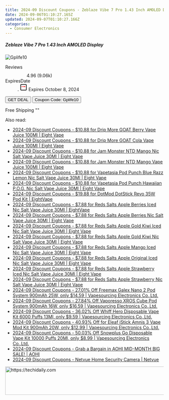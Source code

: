 ```yaml
---
title: 2024-09 Discount Coupons - Zeblaze Vibe 7 Pro 1.43 Inch AMOLED Display | Gshopper
date: 2024-09-06T01:10:27.165Z
updated: 2024-09-07T01:10:27.166Z
categories:
  - Consumer Electronics
---
```



<div class="max-w-4xl mx-auto grid grid-cols-1 lg:max-w-5xl lg:gap-x-20 lg:grid-cols-2">
  <div class="relative p-3 col-start-1 row-start-1 flex flex-col-reverse rounded-lg bg-gradient-to-t from-black/75 via-black/0 sm:bg-none sm:row-start-2 sm:p-0 lg:row-start-1">
    <h5 class="mt-1 text-lg font-semibold text-white sm:text-slate-900 md:text-2xl dark:sm:text-white">Zeblaze Vibe 7 Pro 1.43 Inch AMOLED Display</h5>
  </div>
  
  <div class="col-start-1 col-end-3 row-start-1 grid gap-4 sm:mb-6 sm:grid-cols-4 lg:col-start-2 lg:row-span-6 lg:row-end-6 lg:mb-0 lg:gap-6">
      <img src="&quot;&quot;" onClick="javascript:window.open(decodeURIComponent('%22https%3A%2F%2Fwww.shareasale.com%2Fu.cfm%3Fd%3D1118570%26m%3D97331%26u%3D4338022%22'), '_blank');void(0);" alt="Gplife10" class="h-60 w-full rounded-lg object-cover sm:col-span-2 sm:h-52 lg:col-span-full" loading="lazy" />
    
  </div>
  <dl class="row-start-2 mt-4 flex items-center text-xs font-medium sm:row-start-3 sm:mt-1 md:mt-2.5 lg:row-start-2">
    <dt class="sr-only">Reviews</dt>
    <dd class="flex items-center text-indigo-600 dark:text-indigo-400">
      <svg width="24" height="24" fill="none" aria-hidden="true" class="mr-1 stroke-current dark:stroke-indigo-500">
        <path d="m12 5 2 5h5l-4 4 2.103 5L12 16l-5.103 3L9 14l-4-4h5l2-5Z" stroke-width="2" stroke-linecap="round" stroke-linejoin="round" />
      </svg>
      <span>4.96 <span class="font-normal text-slate-400">(9.06k)</span></span>
    </dd>
    <dt class="sr-only">ExpiresDate</dt>
    <dd class="flex items-center">
      <svg width="2" height="2" aria-hidden="true" fill="currentColor" class="mx-3 text-slate-300">
        <circle cx="1" cy="1" r="1" />
      </svg>
      <svg width="24" height="24" viewBox="0 0 24 24" fill="none" stroke="currentColor" stroke-width="2">
        <rect x="3" y="3" width="18" height="18" rx="2" fill="#fff" />
        <path d="M6 10L18 10" stroke="red" stroke-width="2" fill="none" />
        <path d="M10 6L10 18" stroke="#fff" stroke-width="2" fill="none" />
      </svg>
      Expires October 8, 2024    </dd>
  </dl>
  <div class="col-start-1 row-start-3 mt-4 self-center sm:col-start-2 sm:row-span-2 sm:row-start-2 sm:mt-0 lg:col-start-1 lg:row-start-3 lg:row-end-4 lg:mt-6">
    <button type="button" onClick="javascript:window.open(decodeURIComponent('%22https%3A%2F%2Fwww.shareasale.com%2Fu.cfm%3Fd%3D1118570%26m%3D97331%26u%3D4338022%22'), '_blank');void(0);" class="rounded-lg bg-red-600 px-3 py-2 text-sm font-medium leading-6 text-white">GET DEAL</button>
    <button type="button" onClick="javascript:window.open(decodeURIComponent('%22https%3A%2F%2Fwww.shareasale.com%2Fu.cfm%3Fd%3D1118570%26m%3D97331%26u%3D4338022%22'), '_blank');void(0);" class="border-dashed border-2 border-indigo-600 bg-green-100 text-sm leading-6 font-medium py-2 px-3 rounded-lg">Coupon Code: Gplife10</button>
  </div>
  <p class="col-start-1 mt-4 text-sm leading-6 sm:col-span-2 lg:col-span-1 lg:row-start-4 lg:mt-6 dark:text-slate-400">
    Free Shipping 
""  </p>
</div>
<span class="atpl-alsoreadstyle">Also read:</span>
<div><ul>
<li><a href="https://coupons.techidaily.com/coupon-1098865-share-59344-sale/"><u>2024-09 Discount Coupons - $10.88 for Drip More GOAT Berry Vape Juice 100Ml | Eight Vape</u></a></li>
<li><a href="https://coupons.techidaily.com/coupon-1098864-share-59344-sale/"><u>2024-09 Discount Coupons - $10.88 for Drip More GOAT Cola Vape Juice 100Ml | Eight Vape</u></a></li>
<li><a href="https://coupons.techidaily.com/coupon-1098868-share-59344-sale/"><u>2024-09 Discount Coupons - $10.88 for Jam Monster NTD Mango Nic Salt Vape Juice 30Ml | Eight Vape</u></a></li>
<li><a href="https://coupons.techidaily.com/coupon-1098872-share-59344-sale/"><u>2024-09 Discount Coupons - $10.88 for Jam Monster NTD Mango Vape Juice 100Ml | Eight Vape</u></a></li>
<li><a href="https://coupons.techidaily.com/coupon-1098867-share-59344-sale/"><u>2024-09 Discount Coupons - $10.88 for Vapetasia Pod Punch Blue Razz Lemon Nic Salt Vape Juice 30Ml | Eight Vape</u></a></li>
<li><a href="https://coupons.techidaily.com/coupon-1098866-share-59344-sale/"><u>2024-09 Discount Coupons - $10.88 for Vapetasia Pod Punch Hawaiian P.O.G. Nic Salt Vape Juice 30Ml | Eight Vape</u></a></li>
<li><a href="https://coupons.techidaily.com/coupon-1097682-share-59344-sale/"><u>2024-09 Discount Coupons - $19.88 for DotMod DotStick Revo 35W Pod Kit | EightVape</u></a></li>
<li><a href="https://coupons.techidaily.com/coupon-1099379-share-59344-sale/"><u>2024-09 Discount Coupons - $7.88 for Reds Salts Apple Berries Iced Nic Salt Vape Juice 30Ml | EightVape</u></a></li>
<li><a href="https://coupons.techidaily.com/coupon-1099381-share-59344-sale/"><u>2024-09 Discount Coupons - $7.88 for Reds Salts Apple Berries Nic Salt Vape Juice 30Ml | Eight Vape</u></a></li>
<li><a href="https://coupons.techidaily.com/coupon-1098874-share-59344-sale/"><u>2024-09 Discount Coupons - $7.88 for Reds Salts Apple Gold Kiwi Iced Nic Salt Vape Juice 30Ml | Eight Vape</u></a></li>
<li><a href="https://coupons.techidaily.com/coupon-1098876-share-59344-sale/"><u>2024-09 Discount Coupons - $7.88 for Reds Salts Apple Gold Kiwi Nic Salt Vape Juice 30Ml | Eight Vape</u></a></li>
<li><a href="https://coupons.techidaily.com/coupon-1098877-share-59344-sale/"><u>2024-09 Discount Coupons - $7.88 for Reds Salts Apple Mango Iced Nic Salt Vape Juice 30Ml | Eight Vape</u></a></li>
<li><a href="https://coupons.techidaily.com/coupon-1099383-share-59344-sale/"><u>2024-09 Discount Coupons - $7.88 for Reds Salts Apple Original Iced Nic Salt Vape Juice 30Ml | Eight Vape</u></a></li>
<li><a href="https://coupons.techidaily.com/coupon-1098878-share-59344-sale/"><u>2024-09 Discount Coupons - $7.88 for Reds Salts Apple Strawberry Iced Nic Salt Vape Juice 30Ml | Eight Vape</u></a></li>
<li><a href="https://coupons.techidaily.com/coupon-1099377-share-59344-sale/"><u>2024-09 Discount Coupons - $7.88 for Reds Salts Apple Strawberry Nic Salt Vape Juice 30Ml | Eight Vape</u></a></li>
<li><a href="https://coupons.techidaily.com/coupon-1097873-share-90958-sale/"><u>2024-09 Discount Coupons - 27.01% Off Freemax Galex Nano 2 Pod System 900mAh 25W, only $14.59 | Vapesourcing Electronics Co.,Ltd.</u></a></li>
<li><a href="https://coupons.techidaily.com/coupon-1097872-share-90958-sale/"><u>2024-09 Discount Coupons - 27.84% Off Vaporesso XROS Cube Pod System 900mAh 16W, only $16.59 | Vapesourcing Electronics Co.,Ltd.</u></a></li>
<li><a href="https://coupons.techidaily.com/coupon-1041867-share-90958-sale/"><u>2024-09 Discount Coupons - 36.02% Off Whiff Hero Disposable Vape Kit 6000 Puffs 13Ml, only $9.59 | Vapesourcing Electronics Co.,Ltd.</u></a></li>
<li><a href="https://coupons.techidaily.com/coupon-1006996-share-90958-sale/"><u>2024-09 Discount Coupons - 40.93% Off for Eleaf iStick Amnis 3 Vape Mod Kit 900mAh 20W, only $12.99 | Vapesourcing Electronics Co.,Ltd.</u></a></li>
<li><a href="https://coupons.techidaily.com/coupon-1016033-share-90958-sale/"><u>2024-09 Discount Coupons - 50.03% Off Snowplus Go Disposable Vape Kit 10000 Puffs 20Ml, only $8.99 | Vapesourcing Electronics Co.,Ltd.</u></a></li>
<li><a href="https://coupons.techidaily.com/coupon-1098515-share-127380-sale/"><u>2024-09 Discount Coupons - Grab a Bargain in AOHI MID-MONTH BIG SALE! | AOHI</u></a></li>
<li><a href="https://coupons.techidaily.com/coupon-1097916-share-96416-sale/"><u>2024-09 Discount Coupons - Netvue Home Security Camera | Netvue</u></a></li>
</ul></div>

<ins class="adsbygoogle"
      style="display:block"
      data-ad-client="ca-pub-7571918770474297"
      data-ad-slot="8358498916"
      data-ad-format="auto"
      data-full-width-responsive="true"></ins>
<!-- affiliate ads begin -->
<a href="https://ephamedtechinc.pxf.io/c/5597632/2137208/26400" target="_top" id="2137208">
  <img src="//a.impactradius-go.com/display-ad/26400-2137208" border="0" alt="https://techidaily.com" width="728" height="90"/>
</a>
<img height="0" width="0" src="https://ephamedtechinc.pxf.io/i/5597632/2137208/26400" style="position:absolute;visibility:hidden;" border="0" />
<!-- affiliate ads end -->